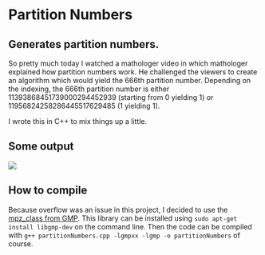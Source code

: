 # Partition Numbers

## Generates partition numbers.


So pretty much today I watched a mathologer video in which mathologer explained how partition numbers work. He challenged the viewers to create an algorithm which would yield the 666th partition number. Depending on the indexing, the 666th partition number is either 11393868451739000294452939 (starting from 0 yielding 1) or 11956824258286445517629485 (1 yielding 1).

I wrote this in C++ to mix things up a little.

## Some output
![](https://i.imgur.com/upa6K0Q.png)

## How to compile

Because overflow was an issue in this project, I decided to use the [mpz_class from GMP](https://gmplib.org/manual/C_002b_002b-Interface-General). This library can be installed using ``sudo apt-get install libgmp-dev`` on the command line. Then the code can be compiled with ``g++ partitionNumbers.cpp -lgmpxx -lgmp -o partitionNumbers`` of course.
